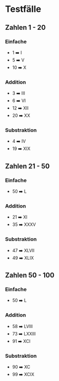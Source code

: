 # Testfälle
## Zahlen 1 - 20
### Einfache
* 1 ➡️ I
* 5 ➡️ V
* 10 ➡️ X

### Addition
* 3 ➡️ III
* 6 ➡️ VI
* 12 ➡️ XII
* 20 ➡️ XX

### Substraktion
* 4 ➡️ IV
* 19 ➡️ XIX

## Zahlen 21 - 50
### Einfache
* 50 ➡️ L

### Addition
* 21 ➡️ XI
* 35 ➡️ XXXV

### Substraktion
* 47 ➡️ XLVII
* 49 ➡️ XLIX

## Zahlen 50 - 100
### Einfache
* 50 ➡️ L

### Addition
* 58 ➡️ LVIII
* 73 ➡️ LXXIII
* 91 ➡️ XCI
  
### Substraktion
* 90 ➡️ XC
* 99 ➡️ XCIX